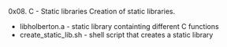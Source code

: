 0x08. C - Static libraries
Creation of static libraries.

 - libholberton.a - static library containting different C functions
 - create_static_lib.sh - shell script that creates a static library

